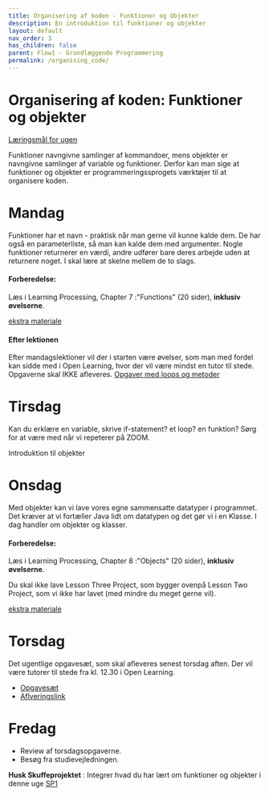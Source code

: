 ```yaml
---
title: Organisering af koden - Funktioner og Objekter
description: En introduktion til funktioner og objekter
layout: default
nav_order: 3
has_children: false
parent: Flow1 - Grundlæggende Programmering
permalink: /organising_code/
---
```



# Organisering af koden: Funktioner og objekter
[Læringsmål for ugen](./learningobjectives.md)

Funktioner navngivne samlinger af kommandoer, mens objekter er navngivne samlinger af variable og funktioner. Derfor kan man sige at funktioner og objekter er programmeringssprogets værktøjer til at organisere koden.



# Mandag

Funktioner har et navn - praktisk når man gerne vil kunne kalde dem. De har også en parameterliste, så man kan kalde dem med argumenter. Nogle funktioner returnerer en værdi, andre udfører bare deres arbejde uden at returnere noget. I skal lære at skelne mellem de to slags. 


#### Forberedelse:

Læs i Learning Processing, Chapter 7 :"Functions" (20 sider), **inklusiv øvelserne**.


[ekstra materiale](resources.md#Mandag)


#### Efter lektionen
Efter mandagslektioner vil der i starten være øvelser, som man med fordel kan sidde med i Open Learning, hvor der vil være mindst en tutor til stede. Opgaverne skal IKKE afleveres.
[Opgaver med loops og metoder](https://github.com/Dat1Cphbusiness/Mandagsopgaver/blob/main/3.md)


# Tirsdag

Kan du erklære en variable, skrive if-statement? et loop? en funktion? Sørg for at være med når vi repeterer på ZOOM.

Introduktion til objekter



# Onsdag

Med objekter kan vi lave vores egne sammensatte datatyper i programmet. Det kræver at vi fortæller Java lidt om datatypen og det gør vi i en Klasse.
I dag handler om objekter og klasser.


#### Forberedelse:
Læs i Learning Processing, Chapter 8 :"Objects" (20 sider), **inklusiv øvelserne**.

Du skal ikke lave Lesson Three Project, som bygger ovenpå Lesson Two Project, som vi ikke har lavet (med mindre du meget gerne vil).

[ekstra materiale](resources.md#Onsdag)


# Torsdag
Det ugentlige opgavesæt, som skal afleveres senest torsdag aften.
Der vil være tutorer til stede fra kl. 12.30 i Open Learning.

- [Opgavesæt](https://github.com/Dat1Cphbusiness/Torsdagsopgaver-2-functions-and-objects)
- [Aflveringslink]()


# Fredag
- Review af torsdagsopgaverne. 
- Besøg fra studievejledningen.

**Husk Skuffeprojektet** : Integrer hvad du har lært om funktioner og objekter i denne uge
[SP1](../../projects/SP1/README.md#uge-3-organisering-af-koden)

